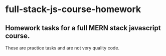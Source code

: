 # full-stack-js-course-homework

## Homework tasks for a full MERN stack javascript course.

These are practice tasks and are not very quality code. 
